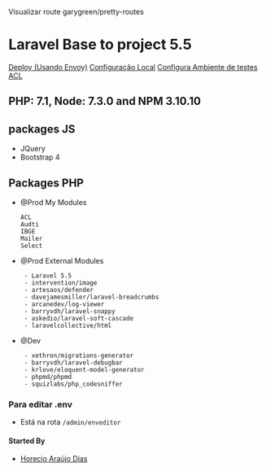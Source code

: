 Visualizar route
garygreen/pretty-routes

# Laravel Base to project 5.5

[Deploy (Usando Envoy)](./docs/deploy.md)
[Configuração Local](./docs/local_config.md)
[Configura Ambiente de testes](./docs/tests.md)
[ACL](./docs/acl.md)

 ## PHP: 7.1, Node: 7.3.0 and NPM 3.10.10

 ## packages JS
  - JQuery
  - Bootstrap 4

 ## Packages PHP

 - @Prod My Modules
    ````
    ACL
    Audti
    IBGE
    Mailer
    Select
    ````

 - @Prod External Modules
    ````
     - Laravel 5.5
     - intervention/image
     - artesaos/defender
     - davejamesmiller/laravel-breadcrumbs
     - arcanedev/log-viewer
     - barryvdh/laravel-snappy
     - askedio/laravel-soft-cascade
     - laravelcollective/html
    ````

 - @Dev
    ````
     - xethron/migrations-generator
     - barryvdh/laravel-debugbar
     - krlove/eloquent-model-generator
     - phpmd/phpmd
     - squizlabs/php_codesniffer
    ````

 ### Para editar .env

  - Está na rota `/admin/enveditor`
  

 #### Started By
 
 - [Horecio Araújo Dias](https://www.linkedin.com/in/horecio/)